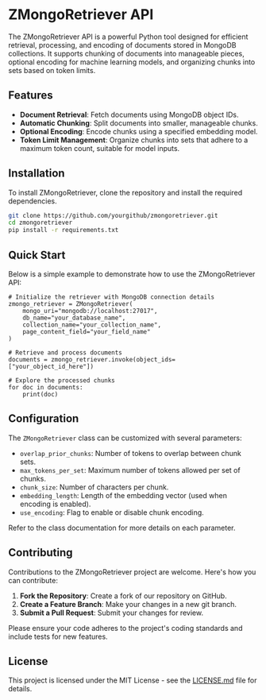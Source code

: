 # ZMongoRetriever API

The ZMongoRetriever API is a powerful Python tool designed for efficient retrieval, processing, and encoding of documents stored in MongoDB collections. It supports chunking of documents into manageable pieces, optional encoding for machine learning models, and organizing chunks into sets based on token limits.

## Features

- **Document Retrieval**: Fetch documents using MongoDB object IDs.
- **Automatic Chunking**: Split documents into smaller, manageable chunks.
- **Optional Encoding**: Encode chunks using a specified embedding model.
- **Token Limit Management**: Organize chunks into sets that adhere to a maximum token count, suitable for model inputs.

## Installation

To install ZMongoRetriever, clone the repository and install the required dependencies.

```bash
git clone https://github.com/yourgithub/zmongoretriever.git
cd zmongoretriever
pip install -r requirements.txt
```

## Quick Start

Below is a simple example to demonstrate how to use the ZMongoRetriever API:

```
# Initialize the retriever with MongoDB connection details
zmongo_retriever = ZMongoRetriever(
    mongo_uri="mongodb://localhost:27017",
    db_name="your_database_name",
    collection_name="your_collection_name",
    page_content_field="your_field_name"
)

# Retrieve and process documents
documents = zmongo_retriever.invoke(object_ids=["your_object_id_here"])

# Explore the processed chunks
for doc in documents:
    print(doc)
```

## Configuration

The `ZMongoRetriever` class can be customized with several parameters:

- `overlap_prior_chunks`: Number of tokens to overlap between chunk sets.
- `max_tokens_per_set`: Maximum number of tokens allowed per set of chunks.
- `chunk_size`: Number of characters per chunk.
- `embedding_length`: Length of the embedding vector (used when encoding is enabled).
- `use_encoding`: Flag to enable or disable chunk encoding.

Refer to the class documentation for more details on each parameter.

## Contributing

Contributions to the ZMongoRetriever project are welcome. Here's how you can contribute:

1. **Fork the Repository**: Create a fork of our repository on GitHub.
2. **Create a Feature Branch**: Make your changes in a new git branch.
3. **Submit a Pull Request**: Submit your changes for review.

Please ensure your code adheres to the project's coding standards and include tests for new features.

## License

This project is licensed under the MIT License - see the [LICENSE.md](LICENSE.md) file for details.